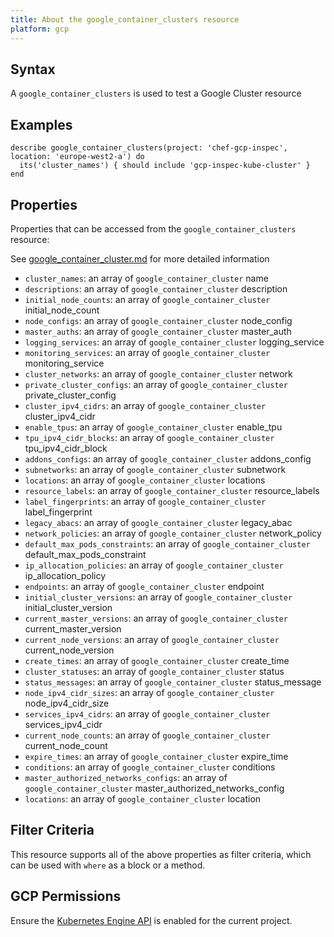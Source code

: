 ```yaml
---
title: About the google_container_clusters resource
platform: gcp
---
```


## Syntax
A `google_container_clusters` is used to test a Google Cluster resource

## Examples
```
describe google_container_clusters(project: 'chef-gcp-inspec', location: 'europe-west2-a') do
  its('cluster_names') { should include 'gcp-inspec-kube-cluster' }
end
```

## Properties
Properties that can be accessed from the `google_container_clusters` resource:

See [google_container_cluster.md](google_container_cluster.md) for more detailed information
  * `cluster_names`: an array of `google_container_cluster` name
  * `descriptions`: an array of `google_container_cluster` description
  * `initial_node_counts`: an array of `google_container_cluster` initial_node_count
  * `node_configs`: an array of `google_container_cluster` node_config
  * `master_auths`: an array of `google_container_cluster` master_auth
  * `logging_services`: an array of `google_container_cluster` logging_service
  * `monitoring_services`: an array of `google_container_cluster` monitoring_service
  * `cluster_networks`: an array of `google_container_cluster` network
  * `private_cluster_configs`: an array of `google_container_cluster` private_cluster_config
  * `cluster_ipv4_cidrs`: an array of `google_container_cluster` cluster_ipv4_cidr
  * `enable_tpus`: an array of `google_container_cluster` enable_tpu
  * `tpu_ipv4_cidr_blocks`: an array of `google_container_cluster` tpu_ipv4_cidr_block
  * `addons_configs`: an array of `google_container_cluster` addons_config
  * `subnetworks`: an array of `google_container_cluster` subnetwork
  * `locations`: an array of `google_container_cluster` locations
  * `resource_labels`: an array of `google_container_cluster` resource_labels
  * `label_fingerprints`: an array of `google_container_cluster` label_fingerprint
  * `legacy_abacs`: an array of `google_container_cluster` legacy_abac
  * `network_policies`: an array of `google_container_cluster` network_policy
  * `default_max_pods_constraints`: an array of `google_container_cluster` default_max_pods_constraint
  * `ip_allocation_policies`: an array of `google_container_cluster` ip_allocation_policy
  * `endpoints`: an array of `google_container_cluster` endpoint
  * `initial_cluster_versions`: an array of `google_container_cluster` initial_cluster_version
  * `current_master_versions`: an array of `google_container_cluster` current_master_version
  * `current_node_versions`: an array of `google_container_cluster` current_node_version
  * `create_times`: an array of `google_container_cluster` create_time
  * `cluster_statuses`: an array of `google_container_cluster` status
  * `status_messages`: an array of `google_container_cluster` status_message
  * `node_ipv4_cidr_sizes`: an array of `google_container_cluster` node_ipv4_cidr_size
  * `services_ipv4_cidrs`: an array of `google_container_cluster` services_ipv4_cidr
  * `current_node_counts`: an array of `google_container_cluster` current_node_count
  * `expire_times`: an array of `google_container_cluster` expire_time
  * `conditions`: an array of `google_container_cluster` conditions
  * `master_authorized_networks_configs`: an array of `google_container_cluster` master_authorized_networks_config
  * `locations`: an array of `google_container_cluster` location

## Filter Criteria
This resource supports all of the above properties as filter criteria, which can be used
with `where` as a block or a method.

## GCP Permissions

Ensure the [Kubernetes Engine API](https://console.cloud.google.com/apis/library/container.googleapis.com/) is enabled for the current project.
